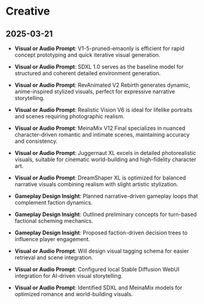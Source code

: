 # Creative

## 2025-03-21
- **Visual or Audio Prompt**: V1-5-pruned-emaonly is efficient for rapid concept prototyping and quick iterative visual generation.
- **Visual or Audio Prompt**: SDXL 1.0 serves as the baseline model for structured and coherent detailed environment generation.
- **Visual or Audio Prompt**: RevAnimated V2 Rebirth generates dynamic, anime-inspired stylized visuals, perfect for expressive narrative storytelling.
- **Visual or Audio Prompt**: Realistic Vision V6 is ideal for lifelike portraits and scenes requiring photographic realism.
- **Visual or Audio Prompt**: MeinaMix V12 Final specializes in nuanced character-driven romantic and intimate scenes, maintaining accuracy and consistency.
- **Visual or Audio Prompt**: Juggernaut XL excels in detailed photorealistic visuals, suitable for cinematic world-building and high-fidelity character art.
- **Visual or Audio Prompt**: DreamShaper XL is optimized for balanced narrative visuals combining realism with slight artistic stylization.
- **Gameplay Design Insight**: Planned narrative-driven gameplay loops that complement faction dynamics.
- **Gameplay Design Insight**: Outlined preliminary concepts for turn-based factional scheming mechanics.
- **Gameplay Design Insight**: Proposed faction-driven decision trees to influence player engagement.
- **Visual or Audio Prompt**: Will design visual tagging schema for easier retrieval and scene integration.
- **Visual or Audio Prompt**: Configured local Stable Diffusion WebUI integration for AI-driven visual storytelling.

- **Visual or Audio Prompt**: Identified SDXL and MeinaMix models for optimized romance and world-building visuals.
